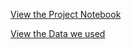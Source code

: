 [View the Project Notebook](./ProjectSubmission.ipynb)

[View the Data we used](https://www.kaggle.com/datasets/keplersmachines/kepler-labelled-time-series-data/data)
